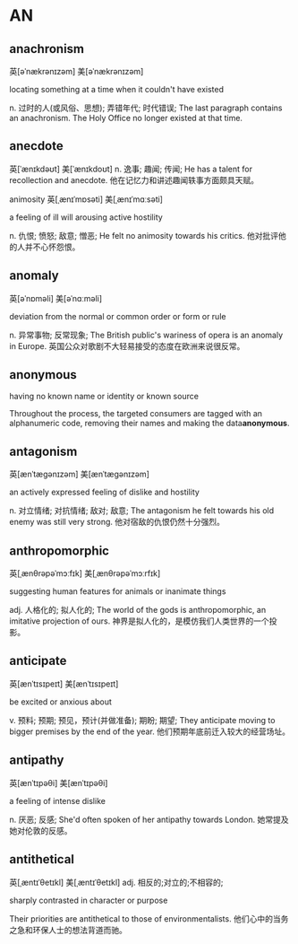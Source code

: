 # AN

## anachronism

英\[əˈnækrənɪzəm\] 美\[əˈnækrənɪzəm\]

locating something at a time when it couldn't have existed

n. 过时的人\(或风俗、思想\); 弄错年代; 时代错误; The last paragraph contains an anachronism. The Holy Office no longer existed at that time.

## anecdote

英\[ˈænɪkdəʊt\] 美\[ˈænɪkdoʊt\] n. 逸事; 趣闻; 传闻; He has a talent for recollection and anecdote. 他在记忆力和讲述趣闻轶事方面颇具天赋。

animosity 英\[ˌænɪˈmɒsəti\] 美\[ˌænɪˈmɑːsəti\]

a feeling of ill will arousing active hostility

n. 仇恨; 愤怒; 敌意; 憎恶; He felt no animosity towards his critics. 他对批评他的人并不心怀怨恨。

## anomaly

英\[əˈnɒməli\] 美\[əˈnɑːməli\]

deviation from the normal or common order or form or rule

n. 异常事物; 反常现象; The British public's wariness of opera is an anomaly in Europe. 英国公众对歌剧不大轻易接受的态度在欧洲来说很反常。

## anonymous

having no known name or identity or known source

Throughout the process, the targeted consumers are tagged with an alphanumeric code, removing their names and making the data**anonymous**.

## antagonism

英\[ænˈtæɡənɪzəm\] 美\[ænˈtæɡənɪzəm\]

an actively expressed feeling of dislike and hostility

n. 对立情绪; 对抗情绪; 敌对; 敌意; The antagonism he felt towards his old enemy was still very strong. 他对宿敌的仇恨仍然十分强烈。

## anthropomorphic

英\[ˌænθrəpəˈmɔːfɪk\] 美\[ˌænθrəpəˈmɔːrfɪk\]

suggesting human features for animals or inanimate things

adj. 人格化的; 拟人化的; The world of the gods is anthropomorphic, an imitative projection of ours. 神界是拟人化的，是模仿我们人类世界的一个投影。

## anticipate

英\[ænˈtɪsɪpeɪt\] 美\[ænˈtɪsɪpeɪt\]

be excited or anxious about

v. 预料; 预期; 预见，预计\(并做准备\); 期盼; 期望; They anticipate moving to bigger premises by the end of the year. 他们预期年底前迁入较大的经营场址。

## antipathy

英\[ænˈtɪpəθi\] 美\[ænˈtɪpəθi\]

a feeling of intense dislike

n. 厌恶; 反感; She'd often spoken of her antipathy towards London. 她常提及她对伦敦的反感。

## antithetical

英\[ˌæntɪˈθetɪkl\] 美\[ˌæntɪˈθetɪkl\] adj. 相反的;对立的;不相容的;

sharply contrasted in character or purpose

Their priorities are antithetical to those of environmentalists. 他们心中的当务之急和环保人士的想法背道而驰。

